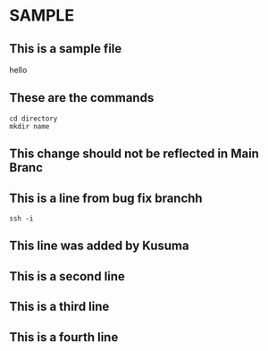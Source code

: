 # SAMPLE

## This is a sample file

hello

## These are the commands

```
cd directory
mkdir name
```

## This change should not be reflected in Main Branc


## This is a line from bug fix branchh

```
ssh -i
```

## This line was added by Kusuma
## This is a second line
## This is a third line
## This is a fourth line
